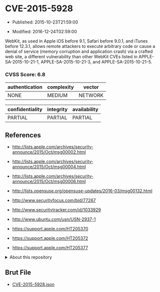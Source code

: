 # CVE-2015-5928

- Published: 2015-10-23T21:59:00

- Modified: 2016-12-24T02:59:00

WebKit, as used in Apple iOS before 9.1, Safari before 9.0.1, and iTunes before 12.3.1, allows remote attackers to execute arbitrary code or cause a denial of service (memory corruption and application crash) via a crafted web site, a different vulnerability than other WebKit CVEs listed in APPLE-SA-2015-10-21-1, APPLE-SA-2015-10-21-3, and APPLE-SA-2015-10-21-5.

### CVSS Score: **6.8**

| authentication | complexity | vector |
| --- | --- | --- |
| NONE | MEDIUM | NETWORK |

| confidentiality | integrity | availability |
| --- | --- | --- |
| PARTIAL | PARTIAL | PARTIAL |

## References

* http://lists.apple.com/archives/security-announce/2015/Oct/msg00002.html

* http://lists.apple.com/archives/security-announce/2015/Oct/msg00004.html

* http://lists.apple.com/archives/security-announce/2015/Oct/msg00006.html

* http://lists.opensuse.org/opensuse-updates/2016-03/msg00132.html

* http://www.securityfocus.com/bid/77267

* http://www.securitytracker.com/id/1033929

* http://www.ubuntu.com/usn/USN-2937-1

* https://support.apple.com/HT205370

* https://support.apple.com/HT205372

* https://support.apple.com/HT205377

<details>
<summary>About this repository</summary> 

  This repository is part of the project [Live Hack CVE](https://github.com/Live-Hack-CVE). Main website can be found [www.live-hack.org](https://www.live-hack.org) 
  
  Made by [Sn0wAlice](https://github.com/Sn0wAlice) for the people that care about security and need to have a feed of the latest CVEs. Hope you enjoy it, don't forget to star the repo and follow me on [Twitter](https://twitter.com/Sn0wAlice) and [Github](https://github.com/Sn0wAlice). And that is my [personnal website](https://www.alice-snow.me/)

  - [Home Page](https://github.com/Live-Hack-CVE)
  - [Framework](https://github.com/Live-Hack-CVE/cve-framework)
  - [CVE database](https://github.com/Live-Hack-CVE/full_database)
  - [Changelog](https://github.com/Live-Hack-CVE/Changelog)
</details>

## Brut File

* [CVE-2015-5928.json](https://raw.githubusercontent.com/Live-Hack-CVE/full_database/main/cves/2015/CVE-2015-5928.json)

